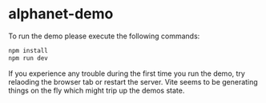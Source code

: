 # alphanet-demo

To run the demo please execute the following commands:

```bash
npm install
npm run dev
```

If you experience any trouble during the first time you run the demo, try relaoding the browser tab or restart the server.
Vite seems to be generating things on the fly which might trip up the demos state.